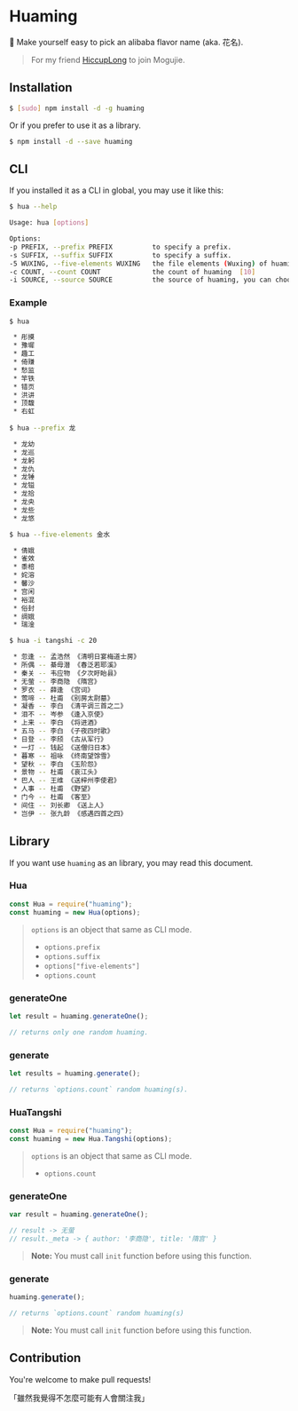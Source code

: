 # Huaming

:hibiscus: Make yourself easy to pick an alibaba flavor name (aka. 花名).

> For my friend [HiccupLong](https://github.com/wxlfight) to join Mogujie.

## Installation

```sh
$ [sudo] npm install -d -g huaming
```

Or if you prefer to use it as a library.

```sh
$ npm install -d --save huaming
```

## CLI

If you installed it as a CLI in global, you may use it like this:

```sh
$ hua --help

Usage: hua [options]

Options:
-p PREFIX, --prefix PREFIX          to specify a prefix.
-s SUFFIX, --suffix SUFFIX          to specify a suffix.
-5 WUXING, --five-elements WUXING   the file elements (Wuxing) of huaming.
-c COUNT, --count COUNT             the count of huaming  [10]
-i SOURCE, --source SOURCE          the source of huaming, you can choose `dict` or `tangshi`. If you choose `tangshi`, only `count` will effected  [dict]
```

### Example

```sh
$ hua

 * 彤摸
 * 豫墀
 * 趣工
 * 倚赚
 * 愁监
 * 竿铁
 * 错页
 * 洪讲
 * 顶馥
 * 右虹
 
$ hua --prefix 龙

 * 龙幼
 * 龙巡
 * 龙躬
 * 龙仇
 * 龙锤
 * 龙镒
 * 龙拾
 * 龙央
 * 龙些
 * 龙悠

$ hua --five-elements 金水

 * 倩娥
 * 雀效
 * 黍棓
 * 姹溶
 * 馨沙
 * 宫闲
 * 裕混
 * 俗封
 * 绸娥
 * 瑞淦

$ hua -i tangshi -c 20

 * 忽逢 -- 孟浩然 《清明日宴梅道士房》
 * 所偶 -- 綦毋潜 《春泛若耶溪》
 * 秦关 -- 韦应物 《夕次盱眙县》
 * 无萤 -- 李商隐 《隋宫》
 * 罗衣 -- 薛逢 《宫词》
 * 莺啼 -- 杜甫 《别房太尉墓》
 * 凝香 -- 李白 《清平调三首之二》
 * 泪不 -- 岑参 《逢入京使》
 * 上来 -- 李白 《将进酒》
 * 五马 -- 李白 《子夜四时歌》
 * 日登 -- 李颀 《古从军行》
 * 一灯 -- 钱起 《送僧归日本》
 * 暮寒 -- 祖咏 《终南望馀雪》
 * 望秋 -- 李白 《玉阶怨》
 * 景物 -- 杜甫 《哀江头》
 * 巴人 -- 王维 《送梓州李使君》
 * 人事 -- 杜甫 《野望》
 * 门今 -- 杜甫 《客至》
 * 间住 -- 刘长卿 《送上人》
 * 岂伊 -- 张九龄 《感遇四首之四》
```

## Library

If you want use `huaming` as an library, you may read this document.

### Hua

```javascript
const Hua = require("huaming");
const huaming = new Hua(options);
```

> `options` is an object that same as CLI mode.
>
> + `options.prefix`
> + `options.suffix`
> + `options["five-elements"]`
> + `options.count`

### generateOne

```javascript
let result = huaming.generateOne();

// returns only one random huaming.
```

### generate

```javascript
let results = huaming.generate();

// returns `options.count` random huaming(s).
```

### HuaTangshi

```javascript
const Hua = require("huaming");
const huaming = new Hua.Tangshi(options);
```

> `options` is an object that same as CLI mode.
>
> + `options.count`

### generateOne

```javascript
var result = huaming.generateOne();

// result -> 无萤
// result._meta -> { author: '李商隐', title: '隋宫' }
```

> **Note:** You must call `init` function before using this function.

### generate

```javascript
huaming.generate();

// returns `options.count` random huaming(s)
```

> **Note:** You must call `init` function before using this function.

## Contribution

You're welcome to make pull requests!

「雖然我覺得不怎麼可能有人會關注我」
